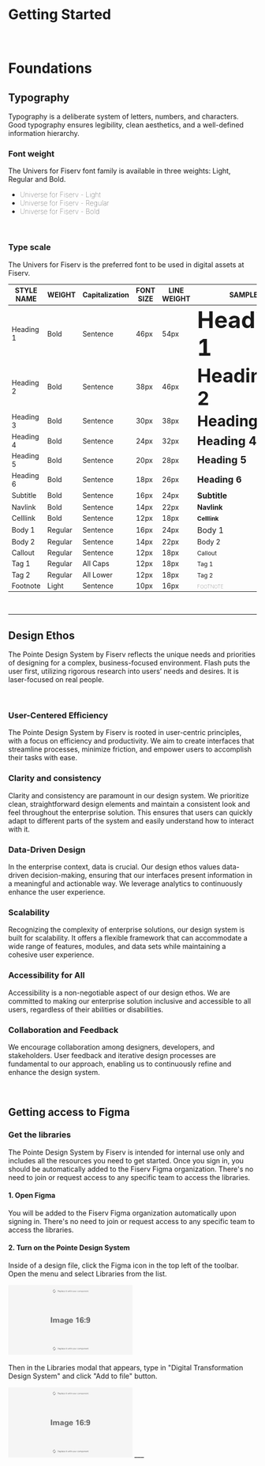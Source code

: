 # Getting Started

</br>

# Foundations

## Typography

Typography is a deliberate system of letters, numbers, and characters. Good typography ensures legibility, clean aesthetics, and a well-defined information hierarchy.
</br>

### Font weight

The Univers for Fiserv font family is available in three weights: Light, Regular and Bold.

- <span style="font-weight:45;">Universe for Fiserv - Light</span>
- <span style="font-weight:55;">Universe for Fiserv - Regular</span>
- <span style="font-weight: 65;">Universe for Fiserv - Bold</span>


</br>

### Type scale

The Univers for Fiserv is the preferred font to be used in digital assets at Fiserv.

| STYLE NAME | WEIGHT | Capitalization | FONT SIZE | LINE WEIGHT | SAMPLE |
| -------- | -------- | -------- | -------- | -------- | -------- |
| Heading 1 | Bold | Sentence   | 46px   | 54px   | <span style="font-weight: bold; font-size: 46px;"> Heading 1 </span>  |
| Heading 2 | Bold | Sentence   | 38px   | 46px   | <span style="font-weight: bold; font-size: 38px;"> Heading 2 </span>  |
| Heading 3 | Bold | Sentence   | 30px   | 38px   | <span style="font-weight: bold; font-size: 30px;"> Heading 3 </span>  |
| Heading 4 | Bold | Sentence   | 24px   | 32px   | <span style="font-weight: bold; font-size: 24px;"> Heading 4 </span>  |
| Heading 5 | Bold | Sentence   | 20px   | 28px   | <span style="font-weight: bold; font-size: 20px;"> Heading 5 </span>  |
| Heading 6 | Bold | Sentence   | 18px   | 26px   | <span style="font-weight: bold; font-size: 18px;"> Heading 6 </span>  |
| Subtitle | Bold | Sentence   | 16px   | 24px   | <span style="font-weight: bold; font-size: 16px;"> Subtitle </span>  |
| Navlink | Bold | Sentence   | 14px   | 22px   | <span style="font-weight: bold; font-size: 14px;"> Navlink </span>  |
| Celllink | Bold | Sentence   | 12px   | 18px   | <span style="font-weight: bold; font-size: 12px;"> Celllink </span>  |
| Body 1 | Regular | Sentence   | 16px   | 24px   | <span style="font-weight: normal; font-size: 16px;"> Body 1 </span>  |
| Body 2 | Regular | Sentence   | 14px   | 22px   | <span style="font-weight: normal; font-size: 14px;"> Body 2 </span>  |
| Callout | Regular | Sentence   | 12px   | 18px   | <span style="font-weight: normal; font-size: 12px;"> Callout </span>  |
| Tag 1 | Regular | All Caps   | 12px   | 18px   | <span style="font-weight: normal; font-size: 12px;"> Tag 1 </span>  |
| Tag 2 | Regular | All Lower   | 12px   | 18px   | <span style="font-weight: normal; font-size: 12px;"> Tag 2 </span>  |
| Footnote | Light | Sentence   | 10px   | 16px   | <span style="font-weight: lighter; font-size: 10px;"> FOOTNOTE </span>  |


</br>

___


## Design Ethos

The Pointe Design System by Fiserv reflects the unique needs and priorities of designing for a complex, business-focused environment. Flash puts the user first, utilizing rigorous research into users’ needs and desires. It is laser-focused on real people.

</br>

### User-Centered Efficiency

The Pointe Design System by Fiserv is rooted in user-centric principles, with a focus on efficiency and productivity. We aim to create interfaces that streamline processes, minimize friction, and empower users to accomplish their tasks with ease.

### Clarity and consistency

Clarity and consistency are paramount in our design system. We prioritize clean, straightforward design elements and maintain a consistent look and feel throughout the enterprise solution. This ensures that users can quickly adapt to different parts of the system and easily understand how to interact with it.

### Data-Driven Design

In the enterprise context, data is crucial. Our design ethos values data-driven decision-making, ensuring that our interfaces present information in a meaningful and actionable way. We leverage analytics to continuously enhance the user experience.

### Scalability

Recognizing the complexity of enterprise solutions, our design system is built for scalability. It offers a flexible framework that can accommodate a wide range of features, modules, and data sets while maintaining a cohesive user experience.

### Accessibility for All

Accessibility is a non-negotiable aspect of our design ethos. We are committed to making our enterprise solution inclusive and accessible to all users, regardless of their abilities or disabilities.

### Collaboration and Feedback

We encourage collaboration among designers, developers, and stakeholders. User feedback and iterative design processes are fundamental to our approach, enabling us to continuously refine and enhance the design system.

</br>

## Getting access to Figma

### Get the libraries

The Pointe Design System by Fiserv is intended for internal use only and includes all the resources you need to get started. Once you sign in, you should be automatically added to the Fiserv Figma organization. There's no need to join or request access to any specific team to access the libraries.

#### 1. Open Figma

You will be added to the Fiserv Figma organization automatically upon signing in. There's no need to join or request access to any specific team to access the libraries.

#### 2. Turn on the Pointe Design System

Inside of a design file, click the Figma icon in the top left of the toolbar. Open the menu and select Libraries from the list.

<img src="/assets/images/placeholder.jpg" alt="Placeholder" style="max-width: 50%;" width="400">

Then in the Libraries modal that appears, type in "Digital Transformation Design System" and click "Add to file" button.

<img src="/assets/images/placeholder.jpg" alt="Placeholder" style="max-width: 50%;" width="400">
___


 
